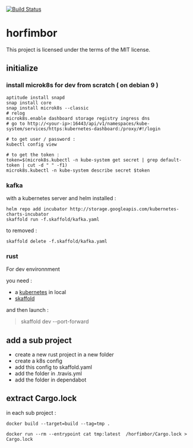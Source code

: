 [![Build Status](https://travis-ci.org/Aedius/horfimbor.svg?branch=master)](https://travis-ci.org/Aedius/horfimbor)

# horfimbor

This project is licensed under the terms of the MIT license.

## initialize

### install microk8s for dev from scratch ( on debian 9 )

	aptitude install snapd
	snap install core
	snap install microk8s --classic
	# relog
	microk8s.enable dashboard storage registry ingress dns
	# go to http://<your-ip>:16443/api/v1/namespaces/kube-system/services/https:kubernetes-dashboard:/proxy/#!/login

	# to get user / password :
	kubectl config view 
	
	# to get the token :
	token=$(microk8s.kubectl -n kube-system get secret | grep default-token | cut -d " " -f1)
	microk8s.kubectl -n kube-system describe secret $token

### kafka

with a kubernetes server and helm installed :

    helm repo add incubator http://storage.googleapis.com/kubernetes-charts-incubator
    skaffold run -f.skaffold/kafka.yaml

to removed :

	skaffold delete -f.skaffold/kafka.yaml


### rust

For dev environnment

you need : 
- a [kubernetes](https://kubernetes.io/fr/) in local
- [skaffold](https://skaffold.dev/)

and then launch : 
> skaffold dev --port-forward

## add a sub project

- create a new rust project in a new folder
- create a k8s config
- add this config to skaffold.yaml
- add the folder in .travis.yml
- add the folder in dependabot


## extract Cargo.lock

in each sub project :

`docker build --target=build --tag=tmp . `
 
`docker run --rm --entrypoint cat tmp:latest  /horfimbor/Cargo.lock > Cargo.lock`
